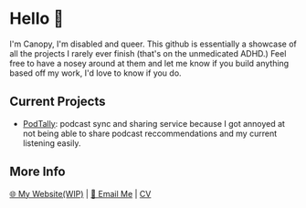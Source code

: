 # Hello 👋

I'm Canopy, I'm disabled and queer. This github is essentially a showcase of all the projects I rarely ever finish (that's on the unmedicated ADHD.) Feel free to have a nosey around at them and let me know if you build anything based off my work, I'd love to know if you do.

## Current Projects

- [PodTally](https://podtally.com): podcast sync and sharing service because I got annoyed at not being able to share podcast reccommendations and my current listening easily.

## More Info

[🌐 My Website(WIP)](https://canopusfalling.co.uk) | [📧 Email Me](canopy@canopusfalling.co.uk) | [CV](https://cv.canopusfalling.co.uk)
